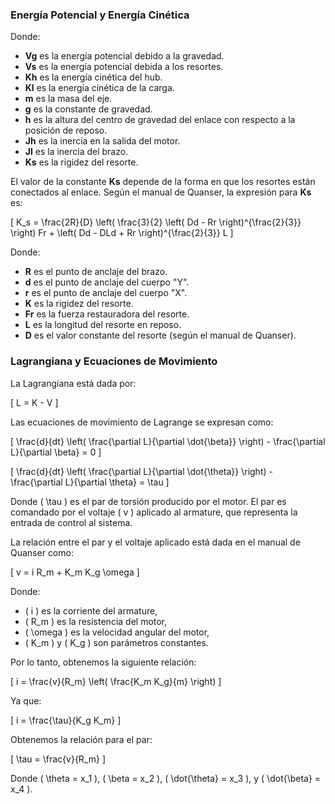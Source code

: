 ### Energía Potencial y Energía Cinética

Donde:
- **Vg** es la energía potencial debido a la gravedad.
- **Vs** es la energía potencial debida a los resortes.
- **Kh** es la energía cinética del hub.
- **Kl** es la energía cinética de la carga.
- **m** es la masa del eje.
- **g** es la constante de gravedad.
- **h** es la altura del centro de gravedad del enlace con respecto a la posición de reposo.
- **Jh** es la inercia en la salida del motor.
- **Jl** es la inercia del brazo.
- **Ks** es la rigidez del resorte.

El valor de la constante **Ks** depende de la forma en que los resortes están conectados al enlace. Según el manual de Quanser, la expresión para **Ks** es:

\[
K_s = \frac{2R}{D} \left( \frac{3}{2} \left( Dd - Rr \right)^{\frac{2}{3}} \right) Fr + \left( Dd - DLd + Rr \right)^{\frac{2}{3}} L
\]

Donde:
- **R** es el punto de anclaje del brazo.
- **d** es el punto de anclaje del cuerpo "Y".
- **r** es el punto de anclaje del cuerpo "X".
- **K** es la rigidez del resorte.
- **Fr** es la fuerza restauradora del resorte.
- **L** es la longitud del resorte en reposo.
- **D** es el valor constante del resorte (según el manual de Quanser).

### Lagrangiana y Ecuaciones de Movimiento

La Lagrangiana está dada por:

\[
L = K - V
\]

Las ecuaciones de movimiento de Lagrange se expresan como:

\[
\frac{d}{dt} \left( \frac{\partial L}{\partial \dot{\beta}} \right) - \frac{\partial L}{\partial \beta} = 0
\]

\[
\frac{d}{dt} \left( \frac{\partial L}{\partial \dot{\theta}} \right) - \frac{\partial L}{\partial \theta} = \tau
\]

Donde \( \tau \) es el par de torsión producido por el motor. El par es comandado por el voltaje \( v \) aplicado al armature, que representa la entrada de control al sistema.

La relación entre el par y el voltaje aplicado está dada en el manual de Quanser como:

\[
v = i R_m + K_m K_g \omega
\]

Donde:
- \( i \) es la corriente del armature,
- \( R_m \) es la resistencia del motor,
- \( \omega \) es la velocidad angular del motor,
- \( K_m \) y \( K_g \) son parámetros constantes.

Por lo tanto, obtenemos la siguiente relación:

\[
i = \frac{v}{R_m} \left( \frac{K_m K_g}{m} \right)
\]

Ya que:

\[
i = \frac{\tau}{K_g K_m}
\]

Obtenemos la relación para el par:

\[
\tau = \frac{v}{R_m}
\]

Donde \( \theta = x_1 \), \( \beta = x_2 \), \( \dot{\theta} = x_3 \), y \( \dot{\beta} = x_4 \).
